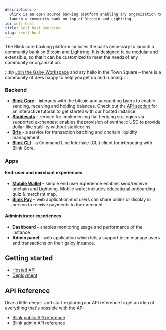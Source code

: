 ```yaml
---
description: >-
  Blink is an open source banking platform enabling any organization to
  launch a community bank on top of Bitcoin and Lightning.
id: self-host
title: Self Host Overview
slug: /self-host
---
```


The Blink core banking platform includes the parts necessary to launch a community bank on Bitcoin and Lightning. It is designed to be modular and extensible, so that it can be customized to meet the needs of any community or organization.

:::tip
[Join the Galoy Workspace](https://chat.galoy.io) and say hello in the Town Square – there is a community of devs happy to help you get up and running.
:::

### Backend

* **[Blink Core](/self-host/products/blink-core)** – interacts with the bitcoin and accounting layers to enable sending, receiving and holding balances.
Check out the [API section ](/api/auth) for an interactive tutorial to get started with our hosted instance.
* **[Stablesats](/self-host/products/stablesats)** – service for implementing fiat hedging strategies via supported exchanges; enables the provision of synthetic USD to provide dollar-like stability without stablecoins.
* **[Bria](/self-host/products/bria)** - a service for transaction batching and onchain liquidity management.
* **[Blink CLI](/self-host/products/blink-cli)** - a Command Line Interface (CLI) client for interacting with Blink Core.

### Apps

#### End-user and merchant experiences

* **[Mobile Wallet](https://github.com/GaloyMoney/blink-mobile)** – simple end user experience enables send/receive onchain and Lightning. Mobile wallet includes educational onboarding quiz & merchant map.
* **[Blink Pay](https://github.com/GaloyMoney/blink/tree/main/apps/pay)** – web application end users can share online or display in person to receive payments to their account.

#### Administrator experiences

* **Dashboard** – enables monitoring usage and performance of the instance
* **Admin panel** – web application which lets a support team manage users and transactions on their galoy instance.

## Getting started

* [Hosted API](/api/auth)
* [Deployment](/self-host/deployment/)

## API Reference

Dive a little deeper and start exploring our API reference to get an idea of everything that's possible with the API:
* [Blink public API reference ](https://dev.blink.sv/public-api-reference.html)
* [Blink admin API reference](https://dev.blink.sv/admin-api-reference.html)
